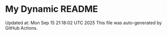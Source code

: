 # My Dynamic README
Updated at: Mon Sep 15 21:18:02 UTC 2025
This file was auto-generated by GitHub Actions.
